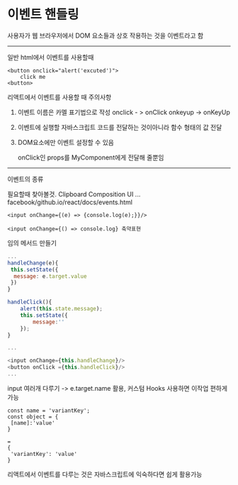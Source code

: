 <h1>이벤트 핸들링</h1>

사용자가 웹 브라우저에서 DOM 요소들과 상호 작용하는 것을 이벤트라고 함

---

일반 html에서 이벤트를 사용할때

```
<button onclick="alert('excuted')">
	click me
<button>
```

리액트에서 이벤트를 사용할 때 주의사항

1. 이벤트 이름은 카멜 표기법으로 작성 onclick - > onClick onkeyup  -> onKeyUp

2. 이벤트에 실행할 자바스크립트 코드를 전달하는 것이아니라 함수 형태의 값 전달

3. DOM요소에만 이벤트 설정할 수 있음 <MyComponet onClick={doSomething}>

   onClick인 props를 MyComponent에게 전달해 줄뿐임

---

이벤트의 종류

필요할때 찾아볼것. Clipboard Composition UI ... facebook/github.io/react/docs/events.html



```
<input onChange={(e) => {console.log(e);}}/>

<input onChange={() => console.log} 축약표현
```



임의 메서드 만들기



```javascript
...
handleChange(e){
 this.setState({
  message: e.target.value
 })
}

handleClick(){
    alert(this.state.message);
    this.setState({
        message:''
    });
}

...

<input onChange={this.handleChange}/>
<button onClick ={this.handleClick}/>
...

```



input 여러개 다루기 -> e.target.name 활용, 커스텀 Hooks 사용하면 이작업 편하게 가능



```
const name = 'variantKey';
const object = {
 [name]:'value'
}

=
{
 'variantKey': 'value'
}

```



리액트에서 이벤트를 다루는 것은  자바스크립트에 익숙하다면 쉽게 활용가능



